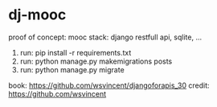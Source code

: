 # dj-mooc
proof of concept: mooc
stack: django restfull api, sqlite, ...

1. run: pip install -r requirements.txt
2. run: python manage.py makemigrations posts
3. run: python manage.py migrate

book: https://github.com/wsvincent/djangoforapis_30
credit: https://github.com/wsvincent
